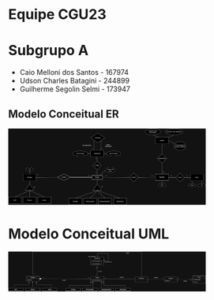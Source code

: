 # Equipe CGU23

# Subgrupo A
* Caio Melloni dos Santos - 167974
* Udson Charles Batagini - 244899
* Guilherme Segolin Selmi - 173947

## Modelo Conceitual ER

<img src="images/lab02-er.jpg" width="400px" height="auto">

# Modelo Conceitual UML

<img src="images/lab02-uml.jpg" width="400px" height="auto">
